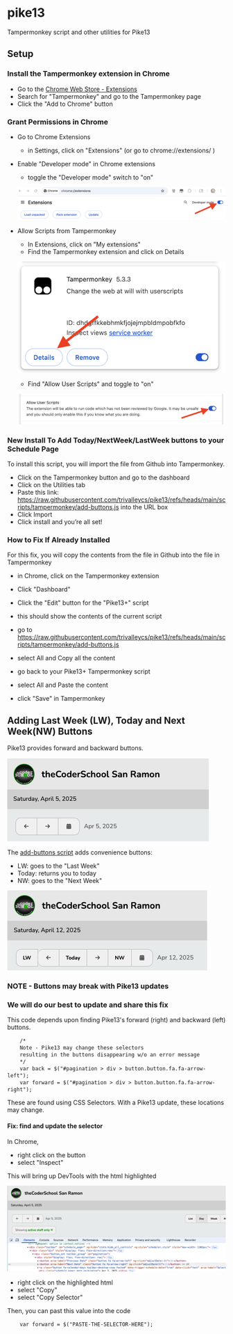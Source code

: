 # pike13
 Tampermonkey script and other utilities for Pike13


## Setup


### Install the Tampermonkey extension in Chrome

- Go to the [Chrome Web Store - Extensions](https://chromewebstore.google.com/category/extensions?utm_source=ext_sidebar&hl=en-US)
- Search for "Tampermonkey" and go to the Tampermonkey page
- Click the "Add to Chrome" button

### Grant Permissions in Chrome

- Go to Chrome Extensions
    - in Settings, click on "Extensions" (or go to chrome://extensions/ )
- Enable "Developer mode" in Chrome extensions
    - toggle the "Developer mode" switch to "on"

    ![Developer mode on](./doc/dev-mode.png)

- Allow Scripts from Tampermonkey
    - In Extensions, click on "My extensions"
    - Find the Tampermonkey extension and click on Details

    ![Tampermonkey Details](./doc/tamper-details.png)

    - Find "Allow User Scripts" and toggle to "on"

    ![Allow User Scripts](./doc/allow-scripts.png)
    


### New Install To Add Today/NextWeek/LastWeek buttons to your Schedule Page

To install this script, you will import the file from Github into Tampermonkey.

- Click on the  Tampermonkey button and go to the dashboard
- Click on the Utilities tab
- Paste this link: https://raw.githubusercontent.com/trivalleycs/pike13/refs/heads/main/scripts/tampermonkey/add-buttons.js
 into the URL box
- Click Import
- Click install and you’re all set!


### How to Fix If Already Installed

For this fix, you will copy the contents from the file in Github into the file in Tampermonkey

- in Chrome, click on the Tampermonkey extension
- Click "Dashboard"
- Click the "Edit" button for the "Pike13+" script
- this should show the contents of the current script

- go to https://raw.githubusercontent.com/trivalleycs/pike13/refs/heads/main/scripts/tampermonkey/add-buttons.js
- select All and Copy all the content
- go back to your Pike13+ Tampermonkey script
- select All and Paste the content
- click "Save" in Tampermonkey

## Adding Last Week (LW), Today and Next Week(NW) Buttons

Pike13 provides forward and backward buttons.

![pike13 original](./doc/pike13-orig.png)

The [add-buttons script](./scripts/tampermonkey/add-buttons.js) adds convenience buttons:

- LW: goes to the "Last Week"
- Today: returns you to today
- NW: goes to the "Next Week"

![pike13 with buttons](./doc/pike13-with-buttons.png)

### NOTE - Buttons may break with Pike13 updates 
### We will do our best to update and share this fix

This code depends upon finding Pike13's forward (right) and backward (left) buttons.

```
    /*
    Note - Pike13 may change these selectors 
    resulting in the buttons disappearing w/o an error message
    */
    var back = $("#pagination > div > button.button.fa.fa-arrow-left");
    var forward = $("#pagination > div > button.button.fa.fa-arrow-right");

```    


These are found using CSS Selectors.  With a Pike13 update, these locations may change.

#### Fix: find and update the selector

In Chrome, 

- right click on the button
- select "Inspect"

This will bring up DevTools with the html highlighted

![inspect button](./doc/find-selector.png)

- right click on the highlighted html
- select "Copy"
- select "Copy Selector"

Then, you can past this value into the code

```
    var forward = $("PASTE-THE-SELECTOR-HERE");
```
